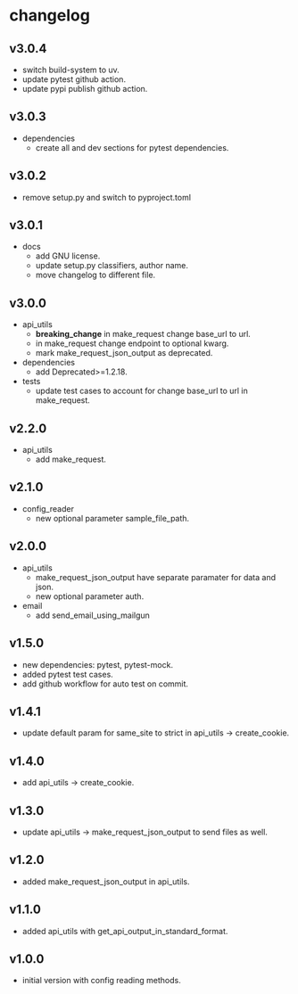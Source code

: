 # changelog

## v3.0.4

- switch build-system to uv.
- update pytest github action.
- update pypi publish github action.

## v3.0.3

- dependencies
    - create all and dev sections for pytest dependencies.

## v3.0.2

- remove setup.py and switch to pyproject.toml

## v3.0.1

- docs
    - add GNU license.
    - update setup.py classifiers, author name.
    - move changelog to different file.

## v3.0.0

- api_utils
    - **breaking_change** in make_request change base_url to url.
    - in make_request change endpoint to optional kwarg.
    - mark make_request_json_output as deprecated.
- dependencies
    - add Deprecated>=1.2.18.
- tests
    - update test cases to account for change base_url to url in make_request.

## v2.2.0

- api_utils
    - add make_request.

## v2.1.0

- config_reader
    - new optional parameter sample_file_path.

## v2.0.0

- api_utils
    - make_request_json_output have separate paramater for data and json.
    - new optional parameter auth.
- email
    - add send_email_using_mailgun

## v1.5.0

- new dependencies: pytest, pytest-mock.
- added pytest test cases.
- add github workflow for auto test on commit.

## v1.4.1

- update default param for same_site to strict in api_utils -> create_cookie.

## v1.4.0

- add api_utils -> create_cookie.

## v1.3.0

- update api_utils -> make_request_json_output to send files as well.

## v1.2.0

- added make_request_json_output in api_utils.

## v1.1.0

- added api_utils with get_api_output_in_standard_format.

## v1.0.0

- initial version with config reading methods.